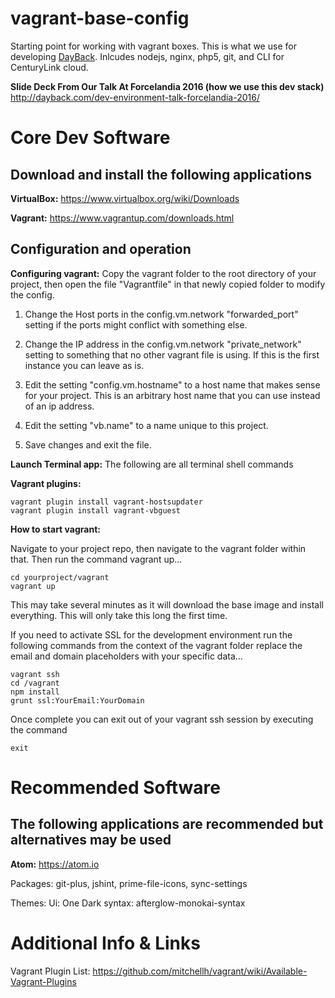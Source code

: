 # vagrant-base-config
Starting point for working with vagrant boxes. This is what we use for developing [DayBack](https://appexchange.salesforce.com/listingDetail?listingId=a0N30000000qp64EAA). Inlcudes nodejs, nginx, php5, git, and CLI for CenturyLink cloud.

**Slide Deck From Our Talk At Forcelandia 2016 (how we use this dev stack)**
http://dayback.com/dev-environment-talk-forcelandia-2016/


Core Dev Software
=======================

Download and install the following applications
------------

**VirtualBox:**
https://www.virtualbox.org/wiki/Downloads

**Vagrant:**
https://www.vagrantup.com/downloads.html

Configuration and operation
------------
**Configuring vagrant:**
Copy the vagrant folder to the root directory of your project, then open the file "Vagrantfile" in that newly copied folder to modify the config.

 1. Change the Host ports in the config.vm.network "forwarded_port" setting if the ports might conflict with something else.

 2. Change the IP address in the config.vm.network "private_network" setting to something that no other vagrant file is using. If this is the first instance you can leave as is.

 3. Edit the setting "config.vm.hostname" to a host name that makes sense for your project. This is an arbitrary host name that you can use instead of an ip address.

 4. Edit the setting "vb.name" to a name unique to this project.

 5. Save changes and exit the file.

 **Launch Terminal app:**
 The following are all terminal shell commands

 **Vagrant plugins:**
 ```shell
 vagrant plugin install vagrant-hostsupdater
 vagrant plugin install vagrant-vbguest
 ```

**How to start vagrant:**

Navigate to your project repo, then navigate to the vagrant folder within that. Then run the command vagrant up...
```shell
cd yourproject/vagrant
vagrant up
```
This may take several minutes as it will download the base image and install everything. This will only take this long the first time.

If you need to activate SSL for the development environment run the following commands from the context of the vagrant folder replace the email and domain placeholders with your specific data...
```shell
vagrant ssh
cd /vagrant
npm install
grunt ssl:YourEmail:YourDomain
```

Once complete you can exit out of your vagrant ssh session by executing the command
```shell
exit
```

Recommended Software
=======================

The following applications are recommended but alternatives may be used
------------

**Atom:**
https://atom.io

Packages:
git-plus,
jshint,
prime-file-icons,
sync-settings

Themes:
Ui: One Dark
syntax: afterglow-monokai-syntax

Additional Info & Links
========================
Vagrant Plugin List:
https://github.com/mitchellh/vagrant/wiki/Available-Vagrant-Plugins
